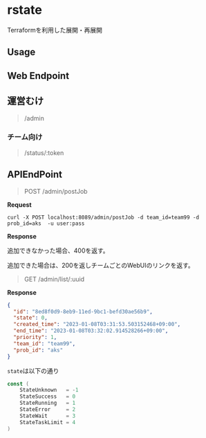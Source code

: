 # rstate

Terraformを利用した展開・再展開

## Usage


## Web Endpoint

## 運営むけ

> /admin

### チーム向け

> /status/:token

## APIEndPoint

> POST /admin/postJob

**Request**

```shell
curl -X POST localhost:8089/admin/postJob -d team_id=team99 -d prob_id=aks  -u user:pass
```

**Response**

追加できなかった場合、400を返す。

追加できた場合は、200を返しチームごとのWebUIのリンクを返す。


> GET /admin/list/:uuid

**Response**

```json
{
  "id": "8ed8f0d9-8eb9-11ed-9bc1-befd30ae56b9",
  "state": 0,
  "created_time": "2023-01-08T03:31:53.503152468+09:00",
  "end_time": "2023-01-08T03:32:02.914528266+09:00",
  "priority": 1,
  "team_id": "team99",
  "prob_id": "aks"
}
```

`state`は以下の通り

```go
const (
	StateUnknown   = -1
	StateSuccess   = 0
	StateRunning   = 1
	StateError     = 2
	StateWait      = 3
	StateTaskLimit = 4
)
```